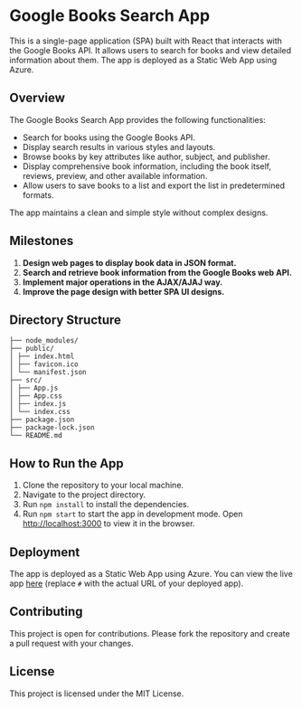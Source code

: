 # Google Books Search App

This is a single-page application (SPA) built with React that interacts with the Google Books API. It allows users to search for books and view detailed information about them. The app is deployed as a Static Web App using Azure.

## Overview

The Google Books Search App provides the following functionalities:

- Search for books using the Google Books API.
- Display search results in various styles and layouts.
- Browse books by key attributes like author, subject, and publisher.
- Display comprehensive book information, including the book itself, reviews, preview, and other available information.
- Allow users to save books to a list and export the list in predetermined formats.

The app maintains a clean and simple style without complex designs.

## Milestones

1. **Design web pages to display book data in JSON format.**
2. **Search and retrieve book information from the Google Books web API.**
3. **Implement major operations in the AJAX/AJAJ way.**
4. **Improve the page design with better SPA UI designs.**

## Directory Structure

```google-books-search-app/
├── node_modules/
├── public/
│ ├── index.html
│ ├── favicon.ico
│ └── manifest.json
├── src/
│ ├── App.js
│ ├── App.css
│ ├── index.js
│ └── index.css
├── package.json
├── package-lock.json
└── README.md
```

## How to Run the App

1. Clone the repository to your local machine.
2. Navigate to the project directory.
3. Run `npm install` to install the dependencies.
4. Run `npm start` to start the app in development mode. Open [http://localhost:3000](http://localhost:3000) to view it in the browser.

## Deployment

The app is deployed as a Static Web App using Azure. You can view the live app [here](https://white-mud-07997cb0f.3.azurestaticapps.net/) (replace `#` with the actual URL of your deployed app).

## Contributing

This project is open for contributions. Please fork the repository and create a pull request with your changes.

## License

This project is licensed under the MIT License.
